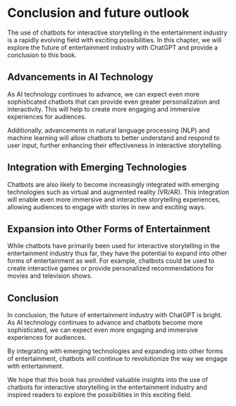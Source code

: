 Conclusion and future outlook
=======================================================================================

The use of chatbots for interactive storytelling in the entertainment industry is a rapidly evolving field with exciting possibilities. In this chapter, we will explore the future of entertainment industry with ChatGPT and provide a conclusion to this book.

Advancements in AI Technology
-----------------------------

As AI technology continues to advance, we can expect even more sophisticated chatbots that can provide even greater personalization and interactivity. This will help to create more engaging and immersive experiences for audiences.

Additionally, advancements in natural language processing (NLP) and machine learning will allow chatbots to better understand and respond to user input, further enhancing their effectiveness in interactive storytelling.

Integration with Emerging Technologies
--------------------------------------

Chatbots are also likely to become increasingly integrated with emerging technologies such as virtual and augmented reality (VR/AR). This integration will enable even more immersive and interactive storytelling experiences, allowing audiences to engage with stories in new and exciting ways.

Expansion into Other Forms of Entertainment
-------------------------------------------

While chatbots have primarily been used for interactive storytelling in the entertainment industry thus far, they have the potential to expand into other forms of entertainment as well. For example, chatbots could be used to create interactive games or provide personalized recommendations for movies and television shows.

Conclusion
----------

In conclusion, the future of entertainment industry with ChatGPT is bright. As AI technology continues to advance and chatbots become more sophisticated, we can expect even more engaging and immersive experiences for audiences.

By integrating with emerging technologies and expanding into other forms of entertainment, chatbots will continue to revolutionize the way we engage with entertainment.

We hope that this book has provided valuable insights into the use of chatbots for interactive storytelling in the entertainment industry and inspired readers to explore the possibilities in this exciting field.


